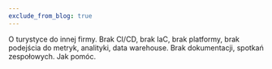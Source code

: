```yaml
---
exclude_from_blog: true
---
```


O turystyce do innej firmy. Brak CI/CD, brak IaC, brak platformy, brak podejścia do metryk, analityki, data warehouse. Brak dokumentacji, spotkań zespołowych. Jak pomóc.